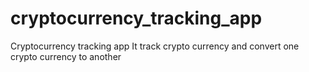 # cryptocurrency_tracking_app
Cryptocurrency tracking app It track crypto currency and convert one crypto currency to another
